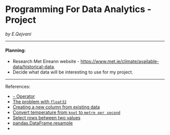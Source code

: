 # Programming For Data Analytics - Project

_by E.Qejvani_
***

#### Planning:

- Research Met Eireann website - https://www.met.ie/climate/available-data/historical-data.
- Decide what data will be interesting to use for my project.


***
References:

- [`~` Operator](https://pandas.pydata.org/docs/user_guide/indexing.html)
- [The problem with `float32`](https://pythonspeed.com/articles/float64-float32-precision/)
- [Creating a new column from existing data](https://pandas.pydata.org/docs/getting_started/intro_tutorials/05_add_columns.html)
- [Convert temperature from `knot` to `metre per second`](https://www.inchcalculator.com/convert/knot-to-meter-per-second/#:~:text=To%20convert%20a%20measurement%20in,0.514444%20meters%20per%20second%2Fknot.&text=The%20speed%20in%20meters%20per,in%20knots%20multiplied%20by%200.514444.)
- [Select rows between two values](https://stackoverflow.com/questions/31617845/how-to-select-rows-in-a-dataframe-between-two-values?utm_source=chatgpt.com)
- [pandas.DataFrame.resample](https://pandas.pydata.org/docs/reference/api/pandas.DataFrame.resample.html?utm_source=chatgpt.com)
- 